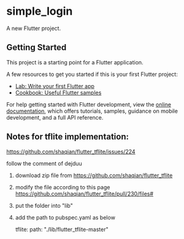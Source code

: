 # simple_login

A new Flutter project.

## Getting Started

This project is a starting point for a Flutter application.

A few resources to get you started if this is your first Flutter project:

- [Lab: Write your first Flutter app](https://docs.flutter.dev/get-started/codelab)
- [Cookbook: Useful Flutter samples](https://docs.flutter.dev/cookbook)

For help getting started with Flutter development, view the
[online documentation](https://docs.flutter.dev/), which offers tutorials,
samples, guidance on mobile development, and a full API reference.

## Notes for tflite implementation:

https://github.com/shaqian/flutter_tflite/issues/224

follow the comment of dejduu

1. download zip file from https://github.com/shaqian/flutter_tflite

2. modify the file according to this page https://github.com/shaqian/flutter_tflite/pull/230/files#

3. put the folder into "lib" 

4. add the path to pubspec.yaml as below

    tflite:
    path: "./lib/flutter_tflite-master"
